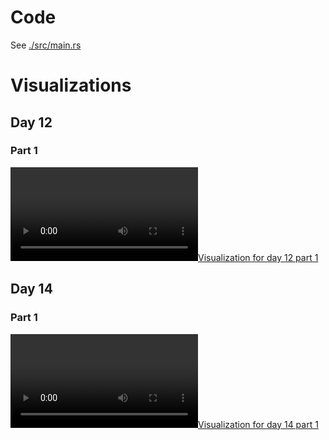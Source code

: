 # Code

See [./src/main.rs](./src/main.rs)

# Visualizations
## Day 12
### Part 1

[![Visualization for day 12 part 1](./visualizations/day12_part1_visualization__bigger_resolution.mp4)](./visualizations/day12_part1_visualization__bigger_resolution.mp4)

## Day 14
### Part 1

[![Visualization for day 14 part 1](./visualizations/day14_part1_visualization__fixed_aspect_ratio__better_contrast.mp4)](./visualizations/day14_part1_visualization__fixed_aspect_ratio__better_contrast.mp4)
